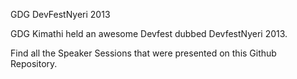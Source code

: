 GDG DevFestNyeri 2013


GDG Kimathi held an awesome Devfest dubbed DevfestNyeri 2013. 


Find all the Speaker Sessions that were presented on this Github Repository.
